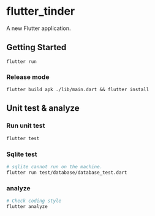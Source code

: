 # flutter_tinder

A new Flutter application.

## Getting Started
```
flutter run
```

### Release mode
```
flutter build apk ./lib/main.dart && flutter install
```

## Unit test & analyze

### Run unit test
```bash
flutter test
```

### Sqlite test
```bash
# sqlite cannot run on the machine.
flutter run test/database/database_test.dart 
```

### analyze
```bash
# Check coding style
flutter analyze
```
